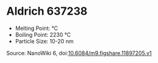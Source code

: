 <a name="material" />

# Aldrich 637238
<script type="application/ld+json">
  {
    "@context": "https://schema.org/",
    "@type": "ChemicalSubstance",
    "@id": "https://egonw.github.io/nanowiki/nanowiki367.html#material",
    "http://purl.org/dc/terms/conformsTo":
      {
        "@type": "CreativeWork",
        "@id": "https://bioschemas.org/profiles/ChemicalSubstance/0.4-RELEASE/"
      },
    "identfier": "367",
    "name": "Aldrich 637238",
    "url": "https://egonw.github.io/nanowiki/nanowiki367.html#material",
    "sameAs": "http://127.0.0.1/mediawiki/index.php/Special:URIResolver/Aldrich_637238"
  }
</script>


* Melting Point:  °C
* Boiling Point: 2230 °C
* Particle Size: 10-20 nm


Source: NanoWiki 6, doi:[10.6084/m9.figshare.11897205.v1](https://doi.org/10.6084/m9.figshare.11897205.v1)
